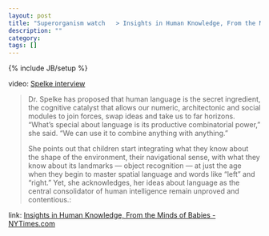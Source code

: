 ```yaml
---
layout: post
title: "Superorganism watch   > Insights in Human Knowledge, From the Minds of Babies"
description: ""
category: 
tags: []
---
```

{% include JB/setup %}

video: [Spelke interview](http://nyti.ms/JwzMO7)

> Dr. Spelke has proposed that human language is the secret ingredient, the cognitive catalyst that allows our numeric, architectonic and social modules to join forces, swap ideas and take us to far horizons. “What’s special about language is its productive combinatorial power,” she said. “We can use it to combine anything with anything.”
> 
> She points out that children start integrating what they know about the shape of the environment, their navigational sense, with what they know about its landmarks — object recognition — at just the age when they begin to master spatial language and words like “left” and “right.” Yet, she acknowledges, her ideas about language as the central consolidator of human intelligence remain unproved and contentious.:

link: [Insights in Human Knowledge, From the Minds of Babies - NYTimes.com](http://www.nytimes.com/2012/05/01/science/insights-in-human-knowledge-from-the-minds-of-babes.html?pagewanted=2&_r=4&ref=science)
